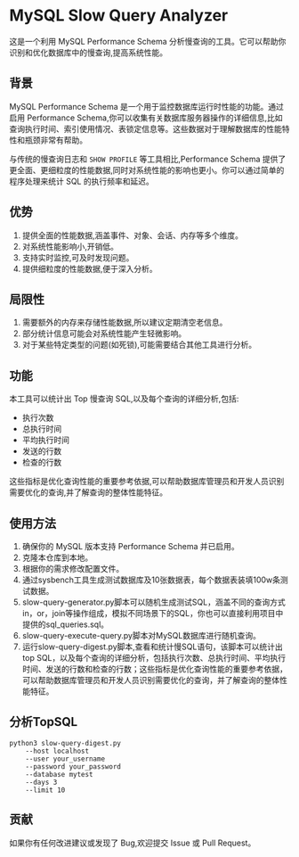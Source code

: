 # MySQL Slow Query Analyzer

这是一个利用 MySQL Performance Schema 分析慢查询的工具。它可以帮助你识别和优化数据库中的慢查询,提高系统性能。

## 背景

MySQL Performance Schema 是一个用于监控数据库运行时性能的功能。通过启用 Performance Schema,你可以收集有关数据库服务器操作的详细信息,比如查询执行时间、索引使用情况、表锁定信息等。这些数据对于理解数据库的性能特性和瓶颈非常有帮助。

与传统的慢查询日志和 `SHOW PROFILE` 等工具相比,Performance Schema 提供了更全面、更细粒度的性能数据,同时对系统性能的影响也更小。你可以通过简单的程序处理来统计 SQL 的执行频率和延迟。

## 优势

1. 提供全面的性能数据,涵盖事件、对象、会话、内存等多个维度。
2. 对系统性能影响小,开销低。
3. 支持实时监控,可及时发现问题。
4. 提供细粒度的性能数据,便于深入分析。

## 局限性

1. 需要额外的内存来存储性能数据,所以建议定期清空老信息。
2. 部分统计信息可能会对系统性能产生轻微影响。
3. 对于某些特定类型的问题(如死锁),可能需要结合其他工具进行分析。

## 功能

本工具可以统计出 Top 慢查询 SQL,以及每个查询的详细分析,包括:

- 执行次数
- 总执行时间
- 平均执行时间
- 发送的行数
- 检查的行数

这些指标是优化查询性能的重要参考依据,可以帮助数据库管理员和开发人员识别需要优化的查询,并了解查询的整体性能特征。

## 使用方法

1. 确保你的 MySQL 版本支持 Performance Schema 并已启用。
2. 克隆本仓库到本地。
3. 根据你的需求修改配置文件。
4. 通过sysbench工具生成测试数据库及10张数据表，每个数据表装填100w条测试数据。
5. slow-query-generator.py脚本可以随机生成测试SQL，涵盖不同的查询方式in，or，join等操作组成，模拟不同场景下的SQL，你也可以直接利用项目中提供的sql_queries.sql。
6. slow-query-execute-query.py脚本对MySQL数据库进行随机查询。
7. 运行slow-query-digest.py脚本,查看和统计慢SQL语句，该脚本可以统计出top SQL，以及每个查询的详细分析，包括执行次数、总执行时间、平均执行时间、发送的行数和检查的行数；这些指标是优化查询性能的重要参考依据，可以帮助数据库管理员和开发人员识别需要优化的查询，并了解查询的整体性能特征。

## 分析TopSQL
```shell
python3 slow-query-digest.py 
    --host localhost 
    --user your_username 
    --password your_password 
    --database mytest  
    --days 3 
    --limit 10
```

## 贡献

如果你有任何改进建议或发现了 Bug,欢迎提交 Issue 或 Pull Request。